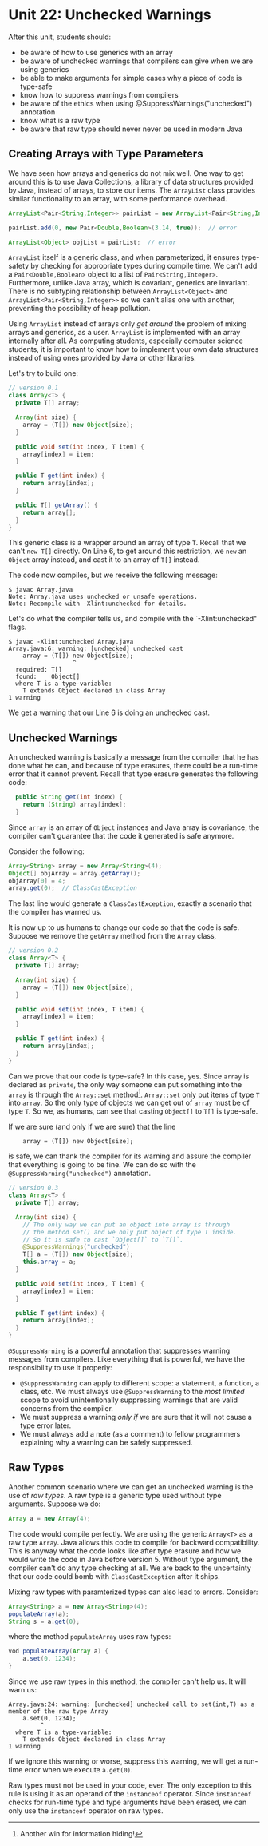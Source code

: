 # Unit 22: Unchecked Warnings

After this unit, students should:

- be aware of how to use generics with an array
- be aware of unchecked warnings that compilers can give when we are using generics
- be able to make arguments for simple cases why a piece of code is type-safe
- know how to suppress warnings from compilers
- be aware of the ethics when using @SuppressWarnings("unchecked") annotation
- know what is a raw type
- be aware that raw type should never never be used in modern Java

## Creating Arrays with Type Parameters

We have seen how arrays and generics do not mix well.  One way to get around this is to use Java Collections, a library of data structures provided by Java, instead of arrays, to store our items.  The `ArrayList` class
provides similar functionality to an array, with some performance overhead.  

```Java
ArrayList<Pair<String,Integer>> pairList = new ArrayList<Pair<String,Integer>>(); // ok

pairList.add(0, new Pair<Double,Boolean>(3.14, true));  // error

ArrayList<Object> objList = pairList;  // error
```

`ArrayList` itself is a generic class, and when parameterized, it ensures type-safety by checking for appropriate types during compile time.  We can't add a `Pair<Double,Boolean>` object to a list of `Pair<String,Integer>`.  Furthermore, unlike Java array, which is covariant, generics are invariant.  There is no subtyping relationship between `ArrayList<Object>` and `ArrayList<Pair<String,Integer>>` so we can't alias one with another, preventing the possibility of heap pollution.

Using `ArrayList` instead of arrays only _get around_ the problem of mixing arrays and generics, as a user.  `ArrayList` is implemented with an array internally after all.  As computing students, especially computer science students, it is important to know how to implement your own data structures instead of using ones provided by Java or other libraries.  

Let's try to build one:
```Java
// version 0.1
class Array<T> {
  private T[] array;

  Array(int size) {
    array = (T[]) new Object[size];
  }

  public void set(int index, T item) {
    array[index] = item;
  }

  public T get(int index) {
    return array[index];
  }

  public T[] getArray() {
    return array[];
  }
}
```

This generic class is a wrapper around an array of type `T`.  Recall that we can't `new T[]` directly.  On Line 6, to get around this restriction, we `new` an `Object` array instead, and cast it to an array of `T[]` instead.

The code now compiles, but we receive the following message:
```
$ javac Array.java
Note: Array.java uses unchecked or unsafe operations.
Note: Recompile with -Xlint:unchecked for details.
```

Let's do what the compiler tells us, and compile with the `-Xlint:unchecked" flags.
```
$ javac -Xlint:unchecked Array.java
Array.java:6: warning: [unchecked] unchecked cast
    array = (T[]) new Object[size];
                  ^
  required: T[]
  found:    Object[]
  where T is a type-variable:
    T extends Object declared in class Array
1 warning
```

We get a warning that our Line 6 is doing an unchecked cast.  

## Unchecked Warnings

An unchecked warning is basically a message from the compiler that he has done what he can, and because of type erasures, there could be a run-time error that it cannot prevent.
Recall that type erasure generates the following code:
```Java
  public String get(int index) {
    return (String) array[index];
  }
```

Since `array` is an array of `Object` instances and Java array is covariance, the compiler can't guarantee that the code it generated is safe anymore.

Consider the following:
```Java
Array<String> array = new Array<String>(4);
Object[] objArray = array.getArray();
objArray[0] = 4;
array.get(0);  // ClassCastException
```

The last line would generate a `ClassCastException`, exactly a scenario that the compiler has warned us.

It is now up to us humans to change our code so that the code is safe.  Suppose we remove the `getArray` method from the `Array` class,

```Java
// version 0.2
class Array<T> {
  private T[] array;

  Array(int size) {
    array = (T[]) new Object[size];
  }

  public void set(int index, T item) {
    array[index] = item;
  }

  public T get(int index) {
    return array[index];
  }
}
```

Can we prove that our code is type-safe?  In this case, yes.  Since `array` is declared as `private`, the only way someone can put something into the `array` is through the `Array::set` method[^1].  `Array::set` only put items of type `T` into `array`.  So the only type of objects we can get out of `array` must be of type `T`.  So we, as humans, can see that casting `Object[]` to `T[]` is type-safe.

[^1]: Another win for information hiding!

If we are sure (and only if we are sure) that the line
```
    array = (T[]) new Object[size];
```
is safe, we can thank the compiler for its warning and assure the compiler that everything is going to be fine.  We can do so with the `@SuppressWarning("unchecked")` annotation.

```Java
// version 0.3
class Array<T> {
  private T[] array;

  Array(int size) {
	// The only way we can put an object into array is through
	// the method set() and we only put object of type T inside.
	// So it is safe to cast `Object[]` to `T[]`.
	@SuppressWarnings("unchecked")
    T[] a = (T[]) new Object[size];
	this.array = a;
  }

  public void set(int index, T item) {
    array[index] = item;
  }

  public T get(int index) {
    return array[index];
  }
}
```

`@SuppressWarning` is a powerful annotation that suppresses warning messages from compilers.  Like everything that is powerful, we have the responsibility to use it properly:

- `@SuppressWarning` can apply to different scope: a statement, a function, a class, etc.  We must always use `@SuppressWarning` to the _most limited_ scope to avoid unintentionally suppressing warnings that are valid concerns from the compiler.
- We must suppress a warning _only if_ we are sure that it will not cause a type error later.  
- We must always add a note (as a comment) to fellow programmers explaining why a warning can be safely suppressed.

## Raw Types

Another common scenario where we can get an unchecked warning is the use of _raw types_.  A raw type is a generic type used without type arguments.  Suppose we do:
```Java
Array a = new Array(4);
```

The code would compile perfectly.  We are using the generic `Array<T>` as a raw type `Array`.  Java allows this code to compile for backward compatibility.  This is anyway what the code looks like after type erasure and how we would write the code in Java before version 5.   Without type argument, the compiler can't do any type checking at all.  We are back to the uncertainty that our code could bomb with `ClassCastException` after it ships.

Mixing raw types with paramterized types can also lead to errors.  Consider:
```Java
Array<String> a = new Array<String>(4);
populateArray(a);
String s = a.get(0);
```

where the method `populateArray` uses raw types:
```Java
vod populateArray(Array a) {
	a.set(0, 1234);
}
```

Since we use raw types in this method, the compiler can't help us.  It will warn us:
```
Array.java:24: warning: [unchecked] unchecked call to set(int,T) as a member of the raw type Array
    a.set(0, 1234);
         ^
  where T is a type-variable:
    T extends Object declared in class Array
1 warning
```

If we ignore this warning or worse, suppress this warning, we will get a run-time error when we execute `a.get(0)`.

Raw types must not be used in your code, ever.  The only exception to this rule is using it as an operand of the `instanceof` operator.  Since `instanceof` checks for run-time type and type arguments have been erased, we can only use the `instanceof` operator on raw types.
